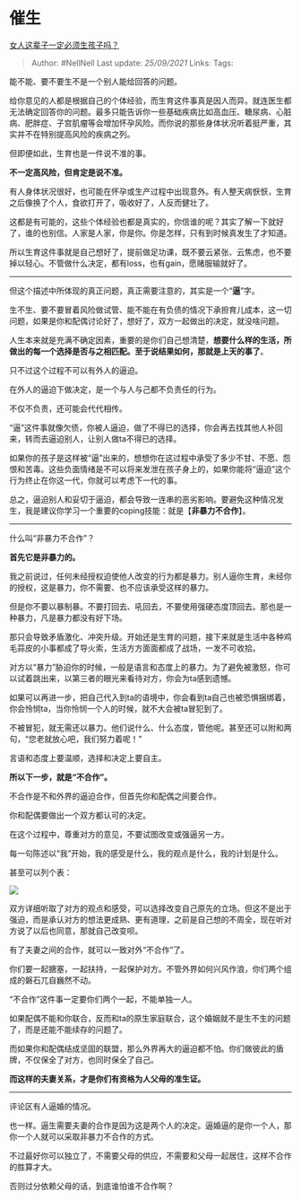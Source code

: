 # 催生
[女人这辈子一定必须生孩子吗？](https://www.zhihu.com/question/286067249/answer/2130274653)

> Author: #NellNell 
> Last update: *25/09/2021* 
> Links:
> Tags:     
  
能不能、要不要生不是一个别人能给回答的问题。

给你意见的人都是根据自己的个体经验，而生育这件事真是因人而异。就连医生都无法确定回答你的问题。最多只能告诉你一些基础疾病比如高血压、糖尿病、心脏病、肥胖症、子宫肌瘤等会增加怀孕风险。而你说的那些身体状况听着挺严重，其实并不在特别提高风险的疾病之列。

但即便如此，生育也是一件说不准的事。

**不一定高风险，但肯定是说不准。**

有人身体状况很好，也可能在怀孕或生产过程中出现意外。有人整天病恹恹，生育之后像换了个人，食欲打开了，吸收好了，人反而健壮了。

这都是有可能的，这些个体经验也都是真实的，你信谁的呢？其实了解一下就好了，谁的也别信。人家是人家，你是你。你是怎样，只有到时候真发生了才知道。

所以生育这件事就是自己想好了，提前做足功课，既不要云紧张、云焦虑，也不要掉以轻心。不管做什么决定，都有loss，也有gain，愿赌服输就好了。

---

但这个描述中所体现的真正问题，真正需要注意的，其实是一个“**逼**”字。

生不生、要不要冒着风险做试管、能不能在有负债的情况下承担育儿成本，这一切问题，如果是你和配偶讨论好了，想好了，双方一起做出的决定，就没啥问题。

人生本来就是充满不确定因素，重要的是你们自己想清楚，**想要什么样的生活，所做出的每一个选择是否与之相匹配。至于说结果如何，那就是上天的事了**。

只不过这个过程不可以有外人的逼迫。

在外人的逼迫下做决定，是一个与人与己都不负责任的行为。

不仅不负责，还可能会代代相传。

“逼”这件事就像欠债，你被人逼迫，做了不得已的选择，你会再去找其他人补回来，转而去逼迫别人，让别人做ta不得已的选择。

如果你的孩子是这样被“逼”出来的，想想你在这过程中承受了多少不甘、不愿、怨恨和苦毒。这些负面情绪是不可以将来发泄在孩子身上的，如果你能将“逼迫”这个行为终止在你这一代，你就可以考虑下一代的事。

总之，逼迫别人和妥切于逼迫，都会导致一连串的恶劣影响。要避免这种情况发生，我是建议你学习一个重要的coping技能：就是【**非暴力不合作**】。

---

什么叫“非暴力不合作”？

**首先它是非暴力的。**

我之前说过，任何未经授权迫使他人改变的行为都是暴力。别人逼你生育，未经你的授权，这是暴力，你不需要、也不应该承受这样的暴力。

但是你不要以暴制暴。不要打回去、吼回去，不要使用强硬态度顶回去。那也是一种暴力，凡是暴力都没有好下场。

那只会导致矛盾激化、冲突升级。开始还是生育的问题，接下来就是生活中各种鸡毛蒜皮的小事都成了导火索，生活方方面面都成了战场，一发不可收拾。

对方以“暴力”胁迫你的时候，一般是语言和态度上的暴力。为了避免被激怒，你可以试着跳出来，以第三者的眼光来看待对方，你会为ta感到遗憾。

如果可以再进一步，把自己代入到ta的语境中，你会看到ta自己也被恐惧捆绑着，你会怜悯ta，当你怜悯一个人的时候，就不大会被ta冒犯到了。

不被冒犯，就无需还以暴力。他们说什么、什么态度，管他呢。甚至还可以附和两句，“您老就放心吧，我们努力着呢！”

言语和态度上要温顺，选择和决定上要自主。

**所以下一步，就是“不合作”。**

不合作是不和外界的逼迫合作，但首先你和配偶之间要合作。

你和配偶要做出一个双方都认可的决定。

在这个过程中，尊重对方的意见，不要试图改变或强逼另一方。

每一句陈述以“我”开始，我的感受是什么，我的观点是什么，我的计划是什么。

甚至可以列个表：

![](https://pic1.zhimg.com/50/v2-125b866d272e6baeeee14cf4b3bfbce8_720w.jpg?source=1940ef5c)

  

双方详细听取了对方的观点和感受，可以选择改变自己原先的立场。但这不是出于强迫，而是承认对方的想法更成熟、更有道理，之前是自己想的不周全，现在听对方说了以后也同意，那就自己改变呗。

有了夫妻之间的合作，就可以一致对外“不合作”了。

你们要一起搪塞，一起扶持，一起保护对方。不管外界如何兴风作浪，你们两个组成的磐石兀自巍然不动。

“不合作”这件事一定要你们两个一起，不能单独一人。

如果配偶不能和你联合，反而和ta的原生家庭联合，这个婚姻就不是生不生的问题了，而是还能不能续存的问题了。

而如果你和配偶结成坚固的联盟，那么外界再大的逼迫都不怕。你们做彼此的盾牌，不仅保全了对方，也同时保全了自己。

**而这样的夫妻关系，才是你们有资格为人父母的准生证。**

---

评论区有人逼婚的情况。

也一样。逼生需要夫妻的合作是因为这是两个人的决定。逼婚逼的是你一个人，那你一个人就可以采取非暴力不合作的方式。

不过最好你可以独立了，不需要父母的供应，不需要和父母一起居住，这样不合作的胜算才大。

否则过分依赖父母的话，到底谁怕谁不合作啊？